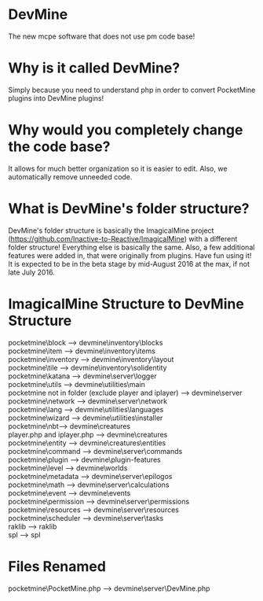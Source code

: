 # DevMine
The new mcpe software that does not use pm code base! 

# Why is it called DevMine?
Simply because you need to understand php in order to convert PocketMine plugins into DevMine plugins!

# Why would you completely change the code base?
It allows for much better organization so it is easier to edit. Also, we automatically remove unneeded code.

# What is DevMine's folder structure?
DevMine's folder structure is basically the ImagicalMine project (https://github.com/Inactive-to-Reactive/ImagicalMine) with a different folder structure! Everything else is basically the same. Also, a few additional features were added in, that were originally from plugins. Have fun using it! It is expected to be in the beta stage by mid-August 2016 at the max, if not late July 2016.

# ImagicalMine Structure to DevMine Structure
pocketmine\block --> devmine\inventory\blocks <br>
pocketmine\item --> devmine\inventory\items <br>
pocketmine\inventory --> devmine\inventory\layout <br>
pocketmine\tile --> devmine\inventory\solidentity <br>
pocketmine\katana --> devmine\server\logger <br>
pocketmine\utils --> devmine\utilities\main <br>
pocketmine not in folder (exclude player and iplayer) --> devmine\server <br>
pocketmine\network --> devmine\server\network <br>
pocketmine\lang --> devmine\utilities\languages <br>
pocketmine\wizard --> devmine\utilities\installer <br>
pocketmine\nbt--> devmine\creatures <br>
player.php and iplayer.php --> devmine\creatures  <br>
pocketmine\entity --> devmine\creatures\entities <br>
pocketmine\command --> devmine\server\commands <br>
pocketmine\plugin --> devmine\plugin-features <br>
pocketmine\level --> devmine\worlds <br>
pocketmine\metadata --> devmine\server\epilogos <br>
pocketmine\math --> devmine\server\calculations <br>
pocketmine\event --> devmine\events <br>
pocketmine\permission --> devmine\server\permissions <br>
pocketmine\resources --> devmine\server\resources <br>
pocketmine\scheduler --> devmine\server\tasks <br>
raklib --> raklib <br>
spl --> spl <br>

# Files Renamed
pocketmine\PocketMine.php --> devmine\server\DevMine.php

